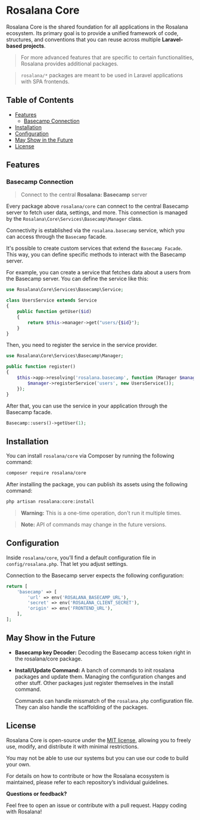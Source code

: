 # Rosalana Core

Rosalana Core is the shared foundation for all applications in the Rosalana ecosystem. Its primary goal is to provide a unified framework of code, structures, and conventions that you can reuse across multiple **Laravel-based projects**.

> For more advanced features that are specific to certain functionalities, Rosalana provides additional packages.

>`rosalana/*` packages are meant to be used in Laravel applications with SPA frontends.

## Table of Contents

- [Features](#features)
    - [Basecamp Connection](#basecamp-connection)
- [Installation](#installation)
- [Configuration](#configuration)
- [May Show in the Future](#may-show-in-the-future)
- [License](#license)


## Features

### Basecamp Connection

> Connect to the central **Rosalana: Basecamp** server

Every package above `rosalana/core` can connect to the central Basecamp server to fetch user data, settings, and more. This connection is managed by the `Rosalana\Core\Services\Basecamp\Manager` class.

Connectivity is established via the `rosalana.basecamp` service, which you can access through the `Basecamp` facade.

It's possible to create custom services that extend the `Basecamp Facade`. This way, you can define specific methods to interact with the Basecamp server.

For example, you can create a service that fetches data about a users from the Basecamp server. You can define the service like this:

```php
use Rosalana\Core\Services\Basecamp\Service;

class UsersService extends Service
{
    public function getUser($id)
    {
        return $this->manager->get("users/{$id}");
    }
}
```

Then, you need to register the service in the service provider.

```php
use Rosalana\Core\Services\Basecamp\Manager;

public function register()
{
    $this->app->resolving('rosalana.basecamp', function (Manager $manager) {
        $manager->registerService('users', new UsersService());
    });
}
```

After that, you can use the service in your application through the Basecamp facade.

```php
Basecamp::users()->getUser(1);
```

## Installation

You can install `rosalana/core` via Composer by running the following command:

```bash
composer require rosalana/core
```

After installing the package, you can publish its assets using the following command:

```bash
php artisan rosalana:core:install
```

> **Warning:** This is a one-time operation, don't run it multiple times.

> **Note:** API of commands may change in the future versions.

## Configuration

Inside `rosalana/core`, you’ll find a default configuration file in `config/rosalana.php`. That let you adjust settings.

Connection to the Basecamp server expects the following configuration:

```php
return [
    'basecamp' => [
        'url' => env('ROSALANA_BASECAMP_URL'),
        'secret' => env('ROSALANA_CLIENT_SECRET'),
        'origin' => env('FRONTEND_URL'),
    ],
];
```

## May Show in the Future
- **Basecamp key Decoder:** Decoding the Basecamp access token right in the rosalana/core package.
- **Install/Update Command:** A banch of commands to init rosalana packages and update them. Managing the configuration changes and other stuff. Other packages just register themselves in the install command.

    Commands can handle missmatch of the `rosalana.php` configuration file. They can also handle the scaffolding of the packages.

## License

Rosalana Core is open-source under the [MIT license](/LICENCE), allowing you to freely use, modify, and distribute it with minimal restrictions.

You may not be able to use our systems but you can use our code to build your own.

For details on how to contribute or how the Rosalana ecosystem is maintained, please refer to each repository’s individual guidelines.

**Questions or feedback?**

Feel free to open an issue or contribute with a pull request. Happy coding with Rosalana!